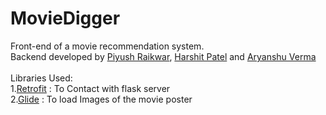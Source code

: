 # MovieDigger
Front-end of a movie recommendation system.</br>
Backend developed by [Piyush Raikwar](https://github.com/Piyush-555), [Harshit Patel](https://github.com/Harshit0208) and [Aryanshu Verma](https://github.com/aryanshu)</br></br>
Libraries Used:</br>
1.[Retrofit](https://square.github.io/retrofit/) : To Contact with flask server</br>
2.[Glide](https://github.com/bumptech/glide) : To load Images of the movie poster

